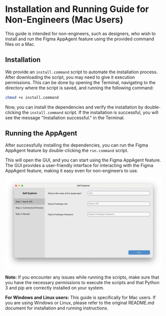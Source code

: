 # Installation and Running Guide for Non-Engineers (Mac Users)

This guide is intended for non-engineers, such as designers, who wish to install and run the Figma AppAgent feature using the provided command files on a Mac.

## Installation

We provide an `install.command` script to automate the installation process. After downloading the script, you may need to give it execution permissions. This can be done by opening the Terminal, navigating to the directory where the script is saved, and running the following command:

```bash
chmod +x install.command
```

Now, you can install the dependencies and verify the installation by double-clicking the `install.command` script. If the installation is successful, you will see the message "Installation successful." in the Terminal.

## Running the AppAgent

After successfully installing the dependencies, you can run the Figma AppAgent feature by double-clicking the `run.command` script. 

This will open the GUI, and you can start using the Figma AppAgent feature. The GUI provides a user-friendly interface for interacting with the Figma AppAgent feature, making it easy even for non-engineers to use.

![GUI](./assets/GUI.png)

**Note:** If you encounter any issues while running the scripts, make sure that you have the necessary permissions to execute the scripts and that Python 3 and pip are correctly installed on your system.

**For Windows and Linux users:** This guide is specifically for Mac users. If you are using Windows or Linux, please refer to the original README.md document for installation and running instructions.